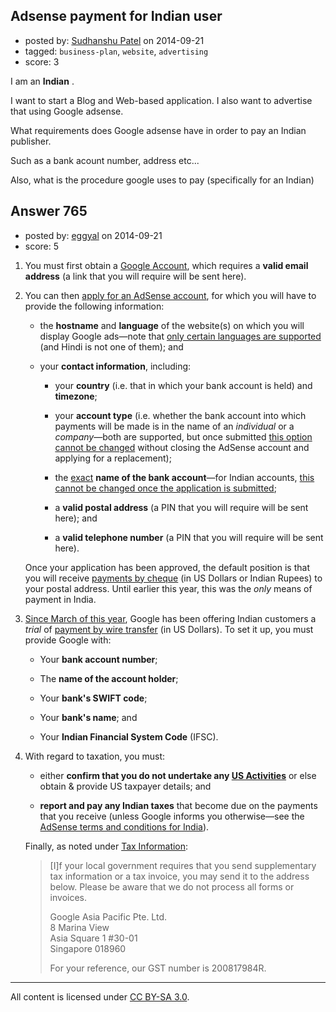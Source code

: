 ## Adsense payment for Indian user

- posted by: [Sudhanshu Patel](https://stackexchange.com/users/4033932/sudhanshu-patel) on 2014-09-21
- tagged: `business-plan`, `website`, `advertising`
- score: 3

I am an **Indian** .

I want to start a Blog and Web-based application. I also want to advertise that using Google adsense.

What requirements does Google adsense have in order to pay an Indian publisher.

Such as a bank acount number, address etc...
 
Also, what is the procedure google uses to pay (specifically for an Indian) 



## Answer 765

- posted by: [eggyal](https://stackexchange.com/users/310184/eggyal) on 2014-09-21
- score: 5

1. You must first obtain a [Google Account](https://accounts.google.com/), which requires a **valid email address** (a link that you will require will be sent here).

2. You can then [apply for an AdSense account](https://www.google.com/adsense/signup), for which you will have to provide the following information:

    * the **hostname** and **language** of the website(s) on which you will display Google ads&mdash;note that [only certain languages are supported](https://support.google.com/adsense/answer/9727) (and Hindi is not one of them); and

    * your **contact information**, including:

        * your **country** (i.e. that in which your bank account is held) and **timezone**;

        * your **account type** (i.e. whether the bank account into which payments will be made is in the name of an *individual* or a *company*&mdash;both are supported, but once submitted [this option cannot be changed](https://support.google.com/adsense/answer/160201) without closing the AdSense account and applying for a replacement);

        * the [exact](https://support.google.com/adsense/answer/47333) **name of the bank account**&mdash;for Indian accounts, [this cannot be changed once the application is submitted](https://support.google.com/adsense/answer/160202);

        * a **valid postal address** (a PIN that you will require will be sent here); and

        * a **valid telephone number** (a PIN that you will require will be sent here).

    Once your application has been approved, the default position is that you will receive [payments by cheque](https://support.google.com/adsense/answer/1316738) (in US Dollars or Indian Rupees) to your postal address.  Until earlier this year, this was the *only* means of payment in India.

3. [Since March of this year](https://productforums.google.com/d/msg/adsense/Z_rGJ_uYud0/CsqCffq1lDsJ), Google has been offering Indian customers a *trial* of [payment by wire transfer](https://support.google.com/adsense/answer/6025222) (in US Dollars).  To set it up, you must provide Google with:

    * Your **bank account number**;

    * The **name of the account holder**;

    * Your **bank's SWIFT code**;

    * Your **bank's name**; and

    * Your **Indian Financial System Code** (IFSC).

4. With regard to taxation, you must:

    * either **confirm that you do not undertake any [US Activities](https://support.google.com/adsense/answer/18372)** or else obtain &amp; provide US taxpayer details; and

    * **report and pay any Indian taxes** that become due on the payments that you receive (unless Google informs you otherwise&mdash;see the [AdSense terms and conditions for India](https://www.google.com/adsense/localized-terms?rc=IN)).

   Finally, as noted under [Tax Information](https://support.google.com/adsense/answer/3025029):

    > [I]f your local government requires that you send supplementary
    > tax information or a tax invoice, you may send it to the address
    > below. Please be aware that we do not process all forms or invoices.
    > 
    > Google Asia Pacific Pte. Ltd.<br/>
    > 8 Marina View<br/>
    > Asia Square 1 #30-01<br/>
    > Singapore 018960
    > 
    > For your reference, our GST number is 200817984R.



---

All content is licensed under [CC BY-SA 3.0](https://creativecommons.org/licenses/by-sa/3.0/).
